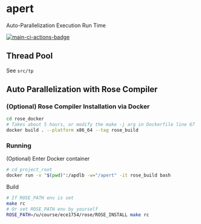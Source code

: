 # apert
Auto-Parallelization Execution Run Time

[![main-ci-actions-badge](https://github.com/lichen-liu/apdlb/actions/workflows/main_ci.yml/badge.svg)](https://github.com/lichen-liu/apdlb/actions/workflows/main_ci.yml)

## Thread Pool
See `src/tp`

## Auto Parallelization with Rose Compiler

### (Optional) Rose Compiler Installation via Docker
```bash
cd rose_docker
# Takes about 5 hours, or modify the make -j arg in Dockerfile line 67 to speed up
docker build . --platform x86_64 --tag rose_build
```

### Running
(Optional) Enter Docker container
```bash
# cd project_root
docker run -v "$(pwd)":/apdlb -w="/apert" -it rose_build bash
```

Build
```bash
# If ROSE_PATH env is set
make rc
# Or set ROSE_PATH env by yourself
ROSE_PATH=/u/course/ece1754/rose/ROSE_INSTALL make rc
```
